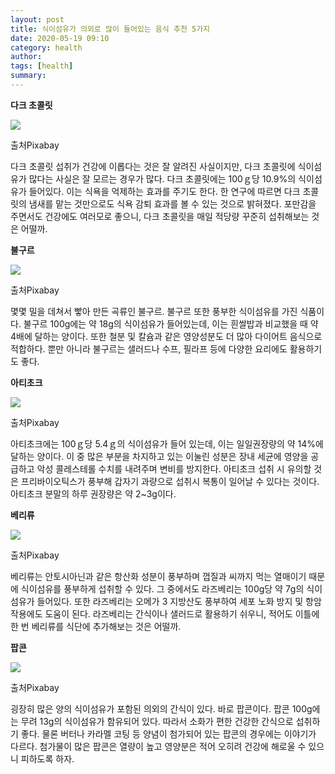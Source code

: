 ```yaml
---
layout: post
title: 식이섬유가 의외로 많이 들어있는 음식 추천 5가지
date: 2020-05-19 09:10
category: health
author: 
tags: [health]
summary: 
---
```



**다크 초콜릿**

![](https://img1.daumcdn.net/thumb/R720x0/?fname=https%3A%2F%2Ft1.daumcdn.net%2Fliveboard%2Finterstella-story%2F9154e93fc6254814bb53f83674713bf9.JPG)

출처Pixabay

다크 초콜릿 섭취가 건강에 이롭다는 것은 잘 알려진 사실이지만, 다크 초콜릿에 식이섬유가 많다는 사실은 잘 모르는 경우가 많다. 다크 초콜릿에는 100ｇ당 10.9%의 식이섬유가 들어있다. 이는 식욕을 억제하는 효과를 주기도 한다. 한 연구에 따르면 다크 초콜릿의 냄새를 맡는 것만으로도 식욕 감퇴 효과를 볼 수 있는 것으로 밝혀졌다. 포만감을 주면서도 건강에도 여러모로 좋으니, 다크 초콜릿을 매일 적당량 꾸준히 섭취해보는 것은 어떨까.

**불구르**

![](https://img1.daumcdn.net/thumb/R720x0/?fname=https%3A%2F%2Ft1.daumcdn.net%2Fliveboard%2Finterstella-story%2Fc47d57acfaaf4988af7dd0309919dba4.JPG)

출처Pixabay

몇몇 밀을 데쳐서 빻아 만든 곡류인 불구르. 불구르 또한 풍부한 식이섬유를 가진 식품이다. 불구르 100g에는 약 18g의 식이섬유가 들어있는데, 이는 흰쌀밥과 비교했을 때 약 4배에 달하는 양이다. 또한 철분 및 칼슘과 같은 영양성분도 더 많아 다이어트 음식으로 적합하다. 뿐만 아니라 불구르는 샐러드나 수프, 필라프 등에 다양한 요리에도 활용하기도 좋다.

**아티초크**

![](https://img1.daumcdn.net/thumb/R720x0/?fname=https%3A%2F%2Ft1.daumcdn.net%2Fliveboard%2Finterstella-story%2F274be749bb5345619af668feeabe9d1f.JPG)

출처Pixabay

아티초크에는 100ｇ당 5.4ｇ의 식이섬유가 들어 있는데, 이는 일일권장량의 약 14%에 달하는 양이다. 이 중 많은 부분을 차지하고 있는 이눌린 성분은 장내 세균에 영양을 공급하고 악성 콜레스테롤 수치를 내려주며 변비를 방지한다. 아티초크 섭취 시 유의할 것은 프리바이오틱스가 풍부해 갑자기 과량으로 섭취시 복통이 일어날 수 있다는 것이다. 아티초크 분말의 하루 권장량은 약 2~3g이다.

**베리류**

![](https://img1.daumcdn.net/thumb/R720x0/?fname=https%3A%2F%2Ft1.daumcdn.net%2Fliveboard%2Finterstella-story%2Fd477fc9391f5476cb45ceee839c1c445.JPG)

출처Pixabay

베리류는 안토시아닌과 같은 항산화 성분이 풍부하며 껍질과 씨까지 먹는 열매이기 때문에 식이섬유를 풍부하게 섭취할 수 있다. 그 중에서도 라즈베리는 100g당 약 7g의 식이섬유가 들어있다. 또한 라즈베리는 오메가 3 지방산도 풍부하여 세포 노화 방지 및 항암작용에도 도움이 된다. 라즈베리는 간식이나 샐러드로 활용하기 쉬우니, 적어도 이틀에 한 번 베리류를 식단에 추가해보는 것은 어떨까.

**팝콘**

![](https://img1.daumcdn.net/thumb/R720x0/?fname=https%3A%2F%2Ft1.daumcdn.net%2Fliveboard%2Finterstella-story%2F14197c18022d4807931b0a0b8d1f79c1.JPG)

출처Pixabay

굉장히 많은 양의 식이섬유가 포함된 의외의 간식이 있다. 바로 팝콘이다. 팝콘 100g에는 무려 13g의 식이섬유가 함유되어 있다. 따라서 소화가 편한 건강한 간식으로 섭취하기 좋다. 물론 버터나 카라멜 코팅 등 양념이 첨가되어 있는 팝콘의 경우에는 이야기가 다르다. 첨가물이 많은 팝콘은 열량이 높고 영양분은 적어 오히려 건강에 해로울 수 있으니 피하도록 하자.